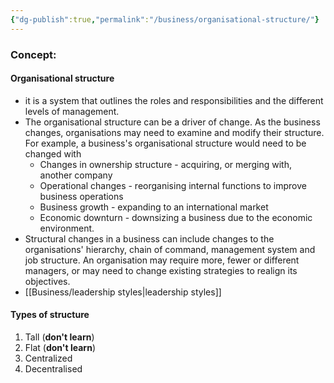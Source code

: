 ```yaml
---
{"dg-publish":true,"permalink":"/business/organisational-structure/"}
---
```


### Concept:
#### Organisational structure
- it is a system that outlines the roles and responsibilities and the different levels of management.
- The organisational structure can be a driver of change. As the business changes, organisations may need to examine and modify their structure. For example, a business's organisational structure would need to be changed with
	- Changes in ownership structure - acquiring, or merging with, another company
	- Operational changes - reorganising internal functions to improve business operations
	- Business growth - expanding to an international market
	- Economic downturn - downsizing a business due to the economic environment.
- Structural changes in a business  can include changes to the organisations' hierarchy, chain of command, management system and job structure. An organisation  may require more, fewer or different managers, or may need to change existing strategies to realign its objectives.
- [[Business/leadership styles\|leadership styles]]
#### Types of structure
1. Tall (**don't learn**)
2. Flat (**don't learn**)
3. Centralized
4. Decentralised